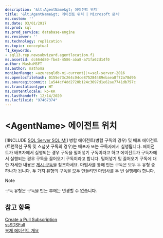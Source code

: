 ```yaml
---
description: '&lt;AgentName&gt; 에이전트 위치'
title: '&lt;AgentName&gt; 에이전트 위치 | Microsoft 문서'
ms.custom: ''
ms.date: 03/01/2017
ms.prod: sql
ms.prod_service: database-engine
ms.reviewer: ''
ms.technology: replication
ms.topic: conceptual
f1_keywords:
- sql13.rep.newsubwizard.agentlocation.f1
ms.assetid: dc664d80-fbe3-4586-aba8-a71fa62d14f0
author: MashaMSFT
ms.author: mathoma
monikerRange: =azuresqldb-mi-current||>=sql-server-2016
ms.openlocfilehash: 0155e73c264c04ce875284489ebaea8f72a78d96
ms.sourcegitcommit: 1a544cf4dd2720b124c3697d1e62ae7741db757c
ms.translationtype: HT
ms.contentlocale: ko-KR
ms.lasthandoff: 12/14/2020
ms.locfileid: "97467374"
---
```

# <a name="ltagentnamegt-agent-location"></a>&lt;AgentName&gt; 에이전트 위치
[!INCLUDE [SQL Server SQL MI](../../includes/applies-to-version/sql-asdbmi.md)]
  병합 에이전트(병합 구독의 경우) 및 배포 에이전트(트랜잭션 구독 및 스냅샷 구독의 경우)는 배포자 또는 구독자에서 실행됩니다. 에이전트가 배포자에서 실행되는 경우 구독을 밀어넣기 구독이라고 하고 에이전트가 구독자에서 실행되는 경우 구독을 끌어오기 구독이라고 합니다. 밀어넣기 및 끌어오기 구독에 대한 자세한 내용은 [게시 구독](../../relational-databases/replication/subscribe-to-publications.md)을 참조하세요. 마법사를 통해 만든 구독은 모두 두 유형 중 하나가 됩니다. 두 가지 유형의 구독을 모두 만들려면 마법사를 두 번 실행해야 합니다.  
  
> [!NOTE]  
>  구독 유형은 구독을 만든 후에는 변경할 수 없습니다.  
  
## <a name="see-also"></a>참고 항목  
 [Create a Pull Subscription](../../relational-databases/replication/create-a-pull-subscription.md)   
 [ssSDSFull](../../relational-databases/replication/create-a-push-subscription.md)   
 [복제 에이전트 개요](../../relational-databases/replication/agents/replication-agents-overview.md)  
  
  
